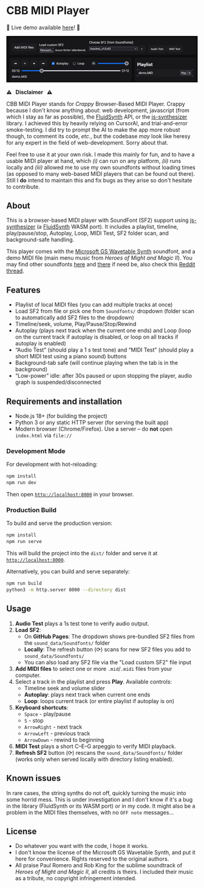 # CBB MIDI Player

🎵 Live demo available [here](https://e-dervieux.github.io/CBB_MIDI_Player/)! 🎵

![image.png](assets/player_pic.png)

**⚠️   Disclaimer   ⚠️**

CBB MIDI Player stands for *Crappy* Browser-Based MIDI Player. Crappy because I don't know anything about: web development, javascript (from which I stay as far as possible), the [FluidSynth](https://www.fluidsynth.org/) API, or the [js-synthesizer](https://github.com/jet2jet/js-synthesizer/tree/main) library. I achieved this by heavily relying on CursorAI, and trial-and-error smoke-testing. I did try to prompt the AI to make the app more robust though, to comment its code, *etc.*, but the codebase *may* look like heresy for any expert in the field of web-development. Sorry about that.

Feel free to use it at your own risk. I made this mainly for fun, and to have a usable MIDI player at hand, which *(i)* can run on any platform, *(ii)* runs locally and *(iii)* allowed me to use my own soundfonts without loading times (as opposed to many web-based MIDI players that can be found out there). Still I **do** intend to maintain this and fix bugs as they arise so don't hesitate to contribute.


## About

This is a browser-based MIDI player with SoundFont (SF2) support using [js-synthesizer](https://github.com/jet2jet/js-synthesizer/tree/main) (a [FluidSynth](https://www.fluidsynth.org/) WASM port). It includes a playlist, timeline, play/pause/stop, Autoplay, Loop, MIDI Test, SF2 folder scan, and background-safe handling.

This player comes with the [Microsoft GS Wavetable Synth](https://web.archive.org/web/20250616150719/https://midis.fandom.com/wiki/Microsoft_GS_Wavetable_Synth) soundfont, and a demo MIDI file (main menu music from *Heroes of Might and Magic II*). You may find other soundfonts [here](https://github.com/bratpeki/soundfonts) and [there](https://github.com/ad-si/awesome-soundfonts) if need be, also check this [Reddit thread](https://www.reddit.com/r/midi/comments/pmh94q/whats_the_best_allaround_soundfont/).

## Features
- Playlist of local MIDI files (you can add multiple tracks at once)
- Load SF2 from file or pick one from `Soundfonts/` dropdown (folder scan to automatically add SF2 files to the dropdown)
- Timeline/seek, volume, Play/Pause/Stop/Rewind
- Autoplay (plays next track when the current one ends) and Loop (loop on the current track if autoplay is disabled, or loop on all tracks if autoplay is enabled)
- “Audio Test” (should play a 1 s test tone) and “MIDI Test” (should play a short MIDI test using a piano sound) buttons
- Background-tab safe (will continue playing when the tab is in the background)
- “Low-power” idle: after 30s paused or upon stopping the player, audio graph is suspended/disconnected

## Requirements and installation

  - Node.js 18+ (for building the project)
  - Python 3 or any static HTTP server (for serving the built app)
  - Modern browser (Chrome/Firefox). Use a server – do **not** open `index.html` via `file://`
  
### Development Mode

For development with hot-reloading:

```bash
npm install
npm run dev
```

Then open [`http://localhost:8000`](http://localhost:8000) in your browser.

### Production Build

To build and serve the production version:

```bash
npm install
npm run serve
```

This will build the project into the `dist/` folder and serve it at [`http://localhost:8000`](http://localhost:8000).

Alternatively, you can build and serve separately:

```bash
npm run build
python3 -m http.server 8000 --directory dist
```

## Usage

1. **Audio Test** plays a 1s test tone to verify audio output.
2. **Load SF2**: 
   - On **GitHub Pages**: The dropdown shows pre-bundled SF2 files from the `sound_data/Soundfonts/` folder
   - **Locally**: The refresh button (⟳) scans for new SF2 files you add to `sound_data/Soundfonts/`
   - You can also load any SF2 file via the "Load custom SF2" file input
3. **Add MIDI files** to select one or more `.mid`/`.midi` files from your computer.
4. Select a track in the playlist and press **Play**. Available controls:
   - Timeline seek and volume slider
   - **Autoplay**: plays next track when current one ends
   - **Loop**: loops current track (or entire playlist if autoplay is on)
5. **Keyboard shortcuts**:
   - `Space` - play/pause
   - `S` - stop
   - `ArrowRight` - next track
   - `ArrowLeft` - previous track
   - `ArrowDown` - rewind to beginning
6. **MIDI Test** plays a short C–E–G arpeggio to verify MIDI playback.
7. **Refresh SF2** button (⟳) rescans the `sound_data/Soundfonts/` folder (works only when served locally with directory listing enabled).

## Known issues

In rare cases, the string synths do not off, quickly turning the music into some horrid mess. This is under investigation and I don't know if it's a bug in the library (FluidSynth or its WASM port) or in my code. It might also be a problem in the MIDI files themselves, with no `OFF note` messages...

## License

  - Do whatever you want with the code, I hope it works.
  - I don't know the license of the Microsoft GS Wavetable Synth, and put it here for convenience. Rights reserved to the original authors.
  - All praise Paul Romero and Rob King for the sublime soundtrack of *Heroes of Might and Magic II*, all credits is theirs. I included their music as a tribute, no copyright infringement intended.
